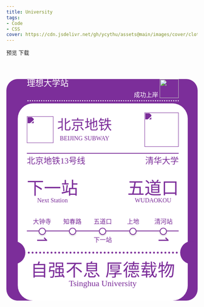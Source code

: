 ```yaml
---
title: University
tags: 
- Code
- CSS
cover: https://cdn.jsdelivr.net/gh/ycythu/assets@main/images/cover/clothes.jpg
---
```


<!--more-->
<head>
	<meta charset="utf-8">
	<meta name="viewport" content="width=device-width, initial-scale=1.0">
	<title>University</title>
</head>
<style>
	html {
		--main-color: #7c2e9a;
		--my-font-size: 12px;
	}
	.background {
		background-color: var(--main-color);
		padding-left: calc(1.5*var(--my-font-size));
		padding-right: calc(1.5*var(--my-font-size));
		overflow: hidden;
		display: flex;
		align-items: end;
		border-radius: calc(1.5*var(--my-font-size));
		margin-top: calc(3*var(--my-font-size));
		line-height: 1.0;
	}
	.background p {
		margin: 0;
		font-family: FZYT;
		color: var(--main-color);
		text-align: center;
	}
	.container {
		margin: 0 auto calc(5*var(--my-font-size));
		width: fit-content;
	}
	@media (min-width: 320px) {
        html {
            --my-font-size: 12px;
        }
    }
    @media (min-width: 360px) {
        html {
            --my-font-size: 14px;
        }
    }
    @media (min-width: 480px) {
        html {
            --my-font-size: 16px;
        }
    }
    @media (min-width: 600px) {
        html {
            --my-font-size: 18px;
        }
        .background {
        	align-items: center;
        }
        .container {
			margin: 0 auto;
		}
    }
    @media (min-width: 720px) {
        html {
            --my-font-size: 20px;
        }
    }
    @media (min-width: 1440px) {
        html {
            --my-font-size: 24px;
        }
    }
	.card-box {
		background-color: #fff;
		padding: calc(1.2*var(--my-font-size));
		border-radius: calc(2*var(--my-font-size));
	}
	@font-face {
		font-family: FZYT;
		src: url("https://cdn.jsdelivr.net/gh/ycythu/assets@main/fonts/fangzheng/fangzhengyaoti.ttf")
	}
	.card-body {
		display: flex;
		flex-direction: column;
	}
	.card_head {
		padding: 0 calc(1.2*var(--my-font-size));
	}
	.bless {
		display: flex;
		justify-content: space-between;
	}
	.blessRight {
		display: flex;
		align-items: flex-end;
		column-gap: calc(0.2*var(--my-font-size));
	}
	.logo {
		display: flex;
		justify-content: space-between;
		align-items: center;
	}
	.name {
		display: flex;
		margin-top: calc(0.8*var(--my-font-size));
		border-top: 2px solid var(--main-color);
		justify-content: space-between;
	}
	.name p {
		margin-top: calc(0.4*var(--my-font-size));
	}
	.station {
		display: flex;
		justify-content: space-between;
		margin: calc(2*var(--my-font-size)) 0;
	}
	.station .size4 {
		text-align-last: center;
	}
	.subwayLogo {
		display: flex;
		column-gap: calc(0.5*var(--my-font-size));
	}
	.subwayName {
		text-align: center;
		display: flex;
		flex-direction: column;
		justify-content: space-around;
	}
	.train {
		width: calc(2.5*var(--my-font-size));
	}
	.subwayLogoImgBox {
		display: flex;
		align-items: center;
		overflow: hidden;
	}
	.subwayLogoImg {
		width: calc(3.5*var(--my-font-size));
		filter: drop-shadow(var(--main-color) 0px 200px);
		transform: translateY(-200px);
	}
	.univLogoImgBox {
		display: flex;
		align-items: center;
		overflow: hidden;
	}
	.univLogoImg {
		width: calc(4.5*var(--my-font-size));
		filter: drop-shadow(var(--main-color) 0px 200px);
		transform: translateY(-200px);
	}
	p.white {
		color: #fff;
	}
	.justified {
		text-align-last: justify;
	}
	.stationNames {
		display: flex;
		justify-content: space-evenly;
	}
	.subwayLine p {
		width: calc(4*var(--my-font-size));
	}
	.stations {
		position: relative;
		height: 12px;
		margin-top: calc(0.5*var(--my-font-size));
	}
	.line {
		position: absolute;
		top: 50%;
		left: 0;
		width: 100%;
		height: 2px;
		background-color: var(--main-color);
		transform: translateY(-50%);
	}
	.circles {
		position: absolute;
		top: 50%;
		left: 0;
		width: 100%;
		height: calc(0.75*var(--my-font-size));
		transform: translateY(-50%);
		display: flex;
		justify-content: space-evenly;
	}
	.circle {
		margin: 0 calc(1.5*var(--my-font-size));
		width: calc(0.75*var(--my-font-size));
		height: calc(0.75*var(--my-font-size));
		border-radius: 50%;
		border: 2px solid var(--main-color);
		background-color: #fff;
		box-shadow: 0 2px 4px rgba(0,0,0,0.2);
		transform: translateY(-1px);
	}
	.arrow {
		display: flex;
		justify-content: space-between;
	}
	.arrow .size4 {
		margin: calc(0.5*var(--my-font-size));
	}
	.dots {
		display: flex;
		justify-content: space-between;
		align-items: center;
		margin: calc(0.5*var(--my-font-size)) 0;
		height: 10px;
		background: url('data:image/svg+xml;utf8,<svg xmlns="http://www.w3.org/2000/svg" viewBox="0 0 10 10" width="10"><circle cx="5" cy="5" r="2.5" fill="%237c2e9a" /></svg>');
		background-repeat: repeat;
	}
	.smSots {
		margin: calc(0.2*var(--my-font-size)) 0;
		height: 6px;
		background: url('data:image/svg+xml;utf8,<svg xmlns="http://www.w3.org/2000/svg" viewBox="0 0 6 6" width="6"><circle cx="3" cy="3" r="1.5" fill="%23fff" /></svg>');
		background-repeat: repeat;
	}
	.dotCircle {
		width: calc(3*var(--my-font-size));
		height: calc(3*var(--my-font-size));
		border-radius: 50%;
		background-color: var(--main-color);
	}
	.dots div:first-child {
		transform: translateX(calc(-3.2*var(--my-font-size)));
	}
	.dots div:last-child {
		transform: translateX(calc(3.2*var(--my-font-size)));
	}
	.slogan {
		margin: calc(0.5*var(--my-font-size));
	}
	.size1 {
		font-size: calc(2.25*var(--my-font-size));
	}
	.size2 {
		font-size: calc(1.8*var(--my-font-size));
	}
	.size3 {
		font-size: calc(1.1*var(--my-font-size));
	}
	.size4 {
		font-size: calc(0.8*var(--my-font-size));
	}
</style>
<body>
	<div>
		<a class="button button--success button--rounded" onclick="fullScreen()">预览</a>
		<a class="button button--success button--rounded" onclick="captureScreenshot()">下载</a>
	</div>
	<div class="background">
		<div class="container">
			<div class="card_head">
				<div class="bless">
					<div class="blessLeft">
						<p class="white size3">理想大学站</p>
					</div>
					<div class="blessRight">
						<p class="white size4">成功上岸</p>
						<img class="train" src="https://cdn.jsdelivr.net/gh/ycythu/assets@main/images/university/train.svg">
					</div>
				</div>
				<div class="smSots"></div>
			</div>
			<div class="card-box">
				<div class="card-body">
					<div class="logo">
						<div class="subwayLogo">
							<div class="subwayLogoImgBox">
								<img class="subwayLogoImg" src="https://cdn.jsdelivr.net/gh/ycythu/assets@main/images/university/beijing.svg">
							</div>
							<div class="subwayName">
								<p class="justified size2">北京地铁</p>
								<p class="size4">BEIJING SUBWAY</p>
							</div>
						</div>
						<div class="univLogoImgBox">
							<img class="univLogoImg" src="https://cdn.jsdelivr.net/gh/ycythu/assets@main/images/university/Tsinghua.svg">
						</div>
					</div>
					<div class="name">
						<p class="justified size3">北京地铁13号线</p>
						<p class="justified size3">清华大学</p>
					</div>
					<div class="station">
						<div class="nextStation">
							<p class="justified size1">下一站</p>
							<p class="justified size4">Next Station</p>
						</div>
						<div class="stationName">
							<p class="justified size1">五道口</p>
							<p class="justified size4">WUDAOKOU</p>
						</div>
					</div>
					<div class="subwayLine">
						<div class="stationNames">
							<p class="size4">大钟寺</p>
							<p class="size4">知春路</p>
							<p class="size4">五道口</p>
							<p class="size4">上地</p>
							<p class="size4">清河站</p>
						</div>
						<div class="stations">
							<div class="line"></div>
							<div class="circles">
								<div class="circle"></div>
								<div class="circle"></div>
								<div class="circle"></div>
								<div class="circle"></div>
								<div class="circle"></div>
							</div>
						</div>
						<div class="arrow">
							<p class="size2">⇀</p>
							<p class="size4">下一站</p>
							<p class="size2">⇀</p>
						</div>
					</div>
					<div class="dots">
						<div class="dotCircle"></div>
						<div class="dotCircle"></div>
					</div>
					<div class="slogan">
						<p class="justified size1">自强不息 厚德载物</p>
						<p class="size3">Tsinghua University</p>
					</div>
				</div>
			</div>
		</div>
	</div>
</body>
<script>
	const bg = document.getElementsByClassName("background")[0];
	bg.style.height = `${document.documentElement.clientHeight}px`;
	window.onresize = function () {
		bg.style.height = `${document.documentElement.clientHeight}px`;
	}
	function fullScreen() {
		if (bg.requestFullscreen) {
            bg.requestFullscreen();
        } else if (bg.mozRequestFullScreen) { // Firefox
            bg.mozRequestFullScreen();
        } else if (bg.webkitRequestFullscreen) { // Chrome, Safari and Opera
            bg.webkitRequestFullscreen();
        } else if (bg.msRequestFullscreen) { // IE/Edge
            bg.msRequestFullscreen();
        }
	}
	function captureScreenshot() {
        html2canvas(bg).then(function(canvas) {
            const link = document.createElement('a');
            link.href = canvas.toDataURL();
            link.download = 'screenshot.png';
            link.click();
        });
    }
</script>